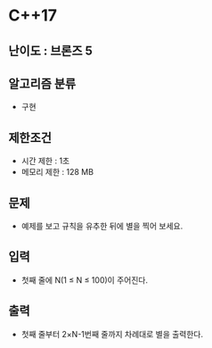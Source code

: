 # C++17

## 난이도 : 브론즈 5

## 알고리즘 분류
  - 구현

## 제한조건
  - 시간 제한 : 1초
  - 메모리 제한 : 128 MB

## 문제
  - 예제를 보고 규칙을 유추한 뒤에 별을 찍어 보세요.

## 입력
  - 첫째 줄에 N(1 ≤ N ≤ 100)이 주어진다.

## 출력
  - 첫째 줄부터 2×N-1번째 줄까지 차례대로 별을 출력한다.
